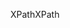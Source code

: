 <span data-ttu-id="17b76-101">XPath</span><span class="sxs-lookup"><span data-stu-id="17b76-101">XPath</span></span>